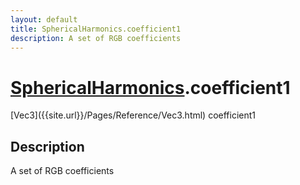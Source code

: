 ```yaml
---
layout: default
title: SphericalHarmonics.coefficient1
description: A set of RGB coefficients
---
```

# [SphericalHarmonics]({{site.url}}/Pages/Reference/SphericalHarmonics.html).coefficient1

<div class='signature' markdown='1'>
[Vec3]({{site.url}}/Pages/Reference/Vec3.html) coefficient1
</div>

## Description
A set of RGB coefficients

